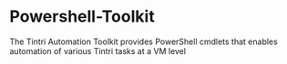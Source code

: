 Powershell-Toolkit
==================

The Tintri Automation Toolkit provides PowerShell cmdlets that enables automation of various Tintri tasks at a VM level
